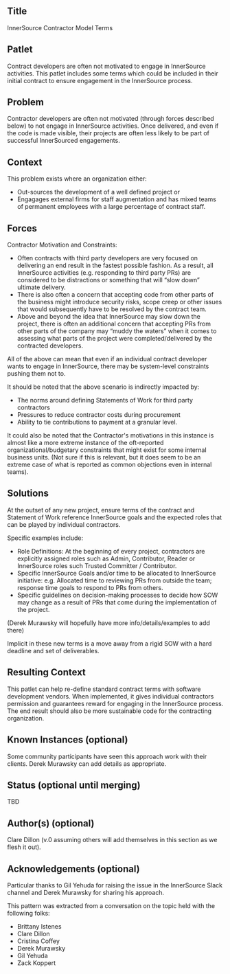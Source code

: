 ## Title

InnerSource Contractor Model Terms

## Patlet

Contract developers are often not motivated to engage in InnerSource activities. This patlet includes some terms which could be included in their initial contract to ensure engagement in the InnerSource process.

## Problem

Contractor developers are often not motivated (through forces described below) to not engage in InnerSource activities. Once delivered, and even if the code is made visible, their projects are often less likely to be part of successful InnerSourced engagements.

## Context

This problem exists where an organization either:

- Out-sources the development of a well defined project or
- Engagages external firms for staff augmentation and has mixed teams of permanent employees with a large percentage of contract staff.

## Forces

Contractor Motivation and Constraints:

- Often contracts with third party developers are very focused on delivering an end result in the fastest possible fashion. As a result, all InnerSource activities (e.g. responding to third party PRs) are considered to be distractions or something that will “slow down” ultimate delivery.
- There is also often a concern that accepting code from other parts of the business might introduce security risks, scope creep or other issues that would subsequently have to be resolved by the contract team.
- Above and beyond the idea that InnerSource may slow down the project, there is often an additional concern that accepting PRs from other parts of the company may “muddy the waters” when it comes to assessing what parts of the project were completed/delivered by the contracted developers.

All of the above can mean that even if an individual contract developer wants to engage in InnerSource, there may be system-level constraints pushing them not to.

It should be noted that the above scenario is indirectly impacted by:

- The norms around defining Statements of Work for third party contractors
- Pressures to reduce contractor costs during procurement
- Ability to tie contributions to payment at a granular level.

It could also be noted that the Contractor's motivations in this instance is almost like a more extreme instance of the oft-reported organizational/budgetary constraints that might exist for some internal business units. (Not sure if this is relevant, but it does seem to be an extreme case of what is reported as common objections even in internal teams).

## Solutions

At the outset of any new project, ensure terms of the contract and Statement of Work reference InnerSource goals and the expected roles that can be played by individual contractors.

Specific examples include:

- Role Definitions: At the beginning of every project, contractors are explicitly assigned roles such as Admin, Contributor, Reader or InnerSource roles such Trusted Committer / Contributor.
- Specific InnerSource Goals and/or time to be allocated to InnerSource initiative: e.g. Allocated time to reviewing PRs from outside the team; response time goals to respond to PRs from others. 
- Specific guidelines on decision-making processes to decide how SOW may change as a result of PRs that come during the implementation of the project.

(Derek Murawsky will hopefully have more info/details/examples to add there)

Implicit in these new terms is a move away from a rigid SOW with a hard deadline and set of deliverables.

## Resulting Context

This patlet can help re-define standard contract terms with software development vendors. When implemented, it gives individual contractors permission and guarantees reward for engaging in the InnerSource process. 
The end result should also be more sustainable code for the contracting organization. 

## Known Instances (optional)

Some community participants have seen this approach work with their clients. Derek Murawsky  can add details as appropriate.

## Status (optional until merging)

TBD

## Author(s) (optional)

Clare Dillon (v.0 assuming others will add themselves in this section as we flesh it out).

## Acknowledgements (optional)

Particular thanks to Gil Yehuda for raising the issue  in the InnerSource Slack channel and Derek Murawsky for sharing his approach.

This pattern was extracted from a conversation on the topic held with the following folks:

- Brittany Istenes
- Clare Dillon
- Cristina Coffey
- Derek Murawsky
- Gil Yehuda
- Zack Koppert
